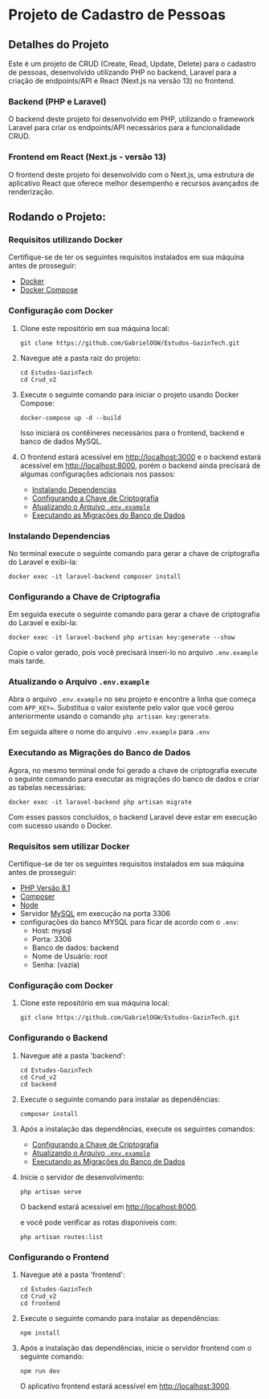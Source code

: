 # Projeto de Cadastro de Pessoas
## Detalhes do Projeto
Este é um projeto de CRUD (Create, Read, Update, Delete) para o cadastro de pessoas, desenvolvido utilizando PHP no backend, Laravel para a criação de endpoints/API e React (Next.js na versão 13) no frontend.

### Backend (PHP e Laravel)
O backend deste projeto foi desenvolvido em PHP, utilizando o framework Laravel para criar os endpoints/API necessários para a funcionalidade CRUD.

### Frontend em React (Next.js - versão 13)
O frontend deste projeto foi desenvolvido com o Next.js, uma estrutura de aplicativo React que oferece melhor desempenho e recursos avançados de renderização. 

## Rodando o Projeto:
### Requisitos utilizando Docker
Certifique-se de ter os seguintes requisitos instalados em sua máquina antes de prosseguir:

- [Docker](https://www.docker.com/)
- [Docker Compose](https://docs.docker.com/compose/)

### Configuração com Docker

1.  Clone este repositório em sua máquina local:

    ```
    git clone https://github.com/GabrielOGW/Estudos-GazinTech.git
    ```

2.  Navegue até a pasta raiz do projeto:

    ```
    cd Estudos-GazinTech
    cd Crud_v2
    ```
3.  Execute o seguinte comando para iniciar o projeto usando Docker Compose:

    ```
    docker-compose up -d --build
    ```
    Isso iniciará os contêineres necessários para o frontend, backend e banco de dados MySQL.

4.  O frontend estará acessível em [http://localhost:3000](http://localhost:3000) e o backend estará acessível em [http://localhost:8000](http://localhost:8000), porém o backend ainda precisará de algumas configurações adicionais nos passos: 

    - [Instalando Dependencias](#Instalando-Dependencias)
    - [Configurando a Chave de Criptografia](#configurando-a-chave-de-criptografia)
    - [Atualizando o Arquivo `.env.example`](#atualizando-o-arquivo-envexample)
    - [Executando as Migrações do Banco de Dados](#executando-as-migrações-do-banco-de-dados)

### Instalando Dependencias

No terminal execute o seguinte comando para gerar a chave de criptografia do Laravel e exibi-la:

  ```
  docker exec -it laravel-backend composer install
  ```

### Configurando a Chave de Criptografia

Em seguida execute o seguinte comando para gerar a chave de criptografia do Laravel e exibi-la:

  ```
  docker exec -it laravel-backend php artisan key:generate --show
  ```

  
Copie o valor gerado, pois você precisará inseri-lo no arquivo `.env.example` mais tarde.


### Atualizando o Arquivo `.env.example`

Abra o arquivo `.env.example` no seu projeto e encontre a linha que começa com `APP_KEY=`. Substitua o valor existente pelo valor que você gerou anteriormente usando o comando `php artisan key:generate`.

Em seguida altere o nome do arquivo `.env.example` para `.env`

### Executando as Migrações do Banco de Dados

Agora, no mesmo terminal onde foi gerado a chave de criptografia execute o seguinte comando para executar as migrações do banco de dados e criar as tabelas necessárias:

  ```
  docker exec -it laravel-backend php artisan migrate
  ```
Com esses passos concluídos, o backend Laravel deve estar em execução com sucesso usando o Docker.


### Requisitos sem utilizar Docker
Certifique-se de ter os seguintes requisitos instalados em sua máquina antes de prosseguir:

- [PHP Versão 8.1](https://www.php.net/releases/8.1/pt_BR.php)
- [Composer](https://getcomposer.org/download/)
- [Node](https://nodejs.org/pt-br)
- Servidor [MySQL](https://www.mysql.com/) em execução na porta 3306
- configurações do banco MYSQL para ficar de acordo com o `.env`:
  - Host: mysql
  - Porta: 3306
  - Banco de dados: backend
  - Nome de Usuário: root
  - Senha: (vazia)

### Configuração com Docker

1.  Clone este repositório em sua máquina local:

    ```
    git clone https://github.com/GabrielOGW/Estudos-GazinTech.git
    ```

### Configurando o Backend

1. Navegue até a pasta 'backend':

    ```
    cd Estudos-GazinTech
    cd Crud_v2
    cd backend
    ```

2. Execute o seguinte comando para instalar as dependências:

   ```
   composer install
   ```

3. Após a instalação das dependências, execute os seguintes comandos:     
    
    - [Configurando a Chave de Criptografia](#configurando-a-chave-de-criptografia)
    - [Atualizando o Arquivo `.env.example`](#atualizando-o-arquivo-envexample)
    - [Executando as Migrações do Banco de Dados](#executando-as-migrações-do-banco-de-dados)

4. Inicie o servidor de desenvolvimento:
  
    ```
    php artisan serve
    ``` 
   O backend estará acessível em [http://localhost:8000](http://localhost:8000).

   e você pode verificar as rotas disponiveis com:

    ```
    php artisan routes:list
    ```

### Configurando o Frontend

1. Navegue até a pasta 'frontend':

    ```
    cd Estudos-GazinTech
    cd Crud_v2
    cd frontend
    ```

2. Execute o seguinte comando para instalar as dependências:

   ```
   npm install
   ```

3. Após a instalação das dependências, inicie o servidor frontend com o seguinte comando:

   ```
   npm run dev
   ```

   O aplicativo frontend estará acessível em [http://localhost:3000](http://localhost:3000).

